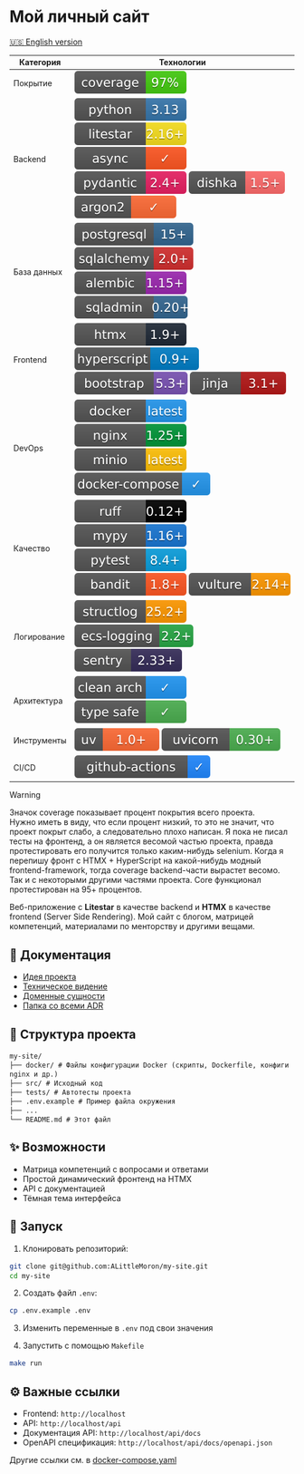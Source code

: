 # Мой личный сайт

[🇺🇸 English version](./README.md)

| Категория | Технологии |
|----------|------------|
| Покрытие | ![coverage](./badges/coverage.svg) |
| Backend | ![python](./badges/python.svg) ![litestar](./badges/litestar.svg) ![async](./badges/async.svg) ![pydantic](./badges/pydantic.svg) ![dishka](./badges/dishka.svg) ![argon2](./badges/argon2.svg) |
| База данных | ![postgresql](./badges/postgresql.svg) ![sqlalchemy](./badges/sqlalchemy.svg) ![alembic](./badges/alembic.svg) ![sqladmin](./badges/sqladmin.svg) |
| Frontend | ![htmx](./badges/htmx.svg) ![hyperscript](./badges/hyperscript.svg) ![bootstrap](./badges/bootstrap.svg) ![jinja](./badges/jinja.svg) |
| DevOps | ![docker](./badges/docker.svg) ![nginx](./badges/nginx.svg) ![minio](./badges/minio.svg) ![docker-compose](./badges/docker-compose.svg) |
| Качество | ![ruff](./badges/ruff.svg) ![mypy](./badges/mypy.svg) ![pytest](./badges/pytest.svg) ![bandit](./badges/bandit.svg) ![vulture](./badges/vulture.svg) |
| Логирование | ![structlog](./badges/structlog.svg) ![ecs-logging](./badges/ecs-logging.svg) ![sentry](./badges/sentry.svg) |
| Архитектура | ![clean-architecture](./badges/clean-architecture.svg) ![type-safe](./badges/type-safe.svg) |
| Инструменты | ![uv](./badges/uv.svg) ![uvicorn](./badges/uvicorn.svg) |
| CI/CD | ![github-actions](./badges/github-actions.svg) |

> [!WARNING]
> Значок coverage показывает процент покрытия всего проекта.  
> Нужно иметь в виду, что если процент низкий, то это не значит, что проект покрыт слабо, а
> следовательно плохо написан. Я пока не писал тесты на фронтенд, а он является весомой частью
> проекта, правда протестировать его получится только каким-нибудь selenium. Когда я перепишу фронт
> с HTMX + HyperScript на какой-нибудь модный frontend-framework, тогда coverage backend-части
> вырастет весомо. Так и с некоторыми другими частями проекта. Core функционал протестирован на 95+
> процентов.

Веб-приложение с **Litestar** в качестве backend и **HTMX** в качестве frontend (Server Side
Rendering). Мой сайт с блогом, матрицей компетенций, материалами по менторству и другими вещами.

## 📖 Документация

- [Идея проекта](docs/idea.md)  
- [Техническое видение](docs/vision.md)
- [Доменные сущности](docs/domain.md)
- [Папка со всеми ADR](docs/adr/)

## 📂 Структура проекта

```
my-site/
├── docker/ # Файлы конфигурации Docker (скрипты, Dockerfile, конфиги nginx и др.)
├── src/ # Исходный код
├── tests/ # Автотесты проекта
├── .env.example # Пример файла окружения
├── ...
└── README.md # Этот файл
```

## ✨ Возможности

- Матрица компетенций с вопросами и ответами  
- Простой динамический фронтенд на HTMX  
- API с документацией  
- Тёмная тема интерфейса  

## 🚀 Запуск

1. Клонировать репозиторий:
```bash
git clone git@github.com:ALittleMoron/my-site.git
cd my-site
```

2. Создать файл `.env`:
```bash
cp .env.example .env
```

3. Изменить переменные в `.env` под свои значения

4. Запустить с помощью `Makefile`
```bash
make run
```

## ⚙️ Важные ссылки

- Frontend: `http://localhost`
- API: `http://localhost/api`
- Документация API: `http://localhost/api/docs`
- OpenAPI спецификация: `http://localhost/api/docs/openapi.json`

Другие ссылки см. в [docker-compose.yaml](./docker-compose.yml)

